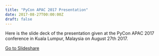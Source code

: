 ```yaml
---
title: "PyCon APAC 2017 Presentation"
date: 2017-08-27T00:00:00Z
draft: false
---
```

Here is the slide deck of the presentation given at the PyCon APAC 2017 conference in Kuala Lumpur, Malaysia on August 27th 2017.

[Go to Slideshare](https://www.slideshare.net/slideshow/embed_code/key/x6081RWLTJOe5g)
